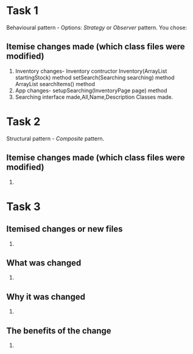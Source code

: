 # Task 1
Behavioural pattern - Options: *Strategy* or *Observer* pattern.
You chose: <Strategy>

## Itemise changes made (which class files were modified)
1. Inventory changes-
Inventory contructor
Inventory(ArrayList<ItemInterface> startingStock) method
setSearch(Searching searching) method
ArrayList<ItemInterface> searchItems() method
2. App changes-
setupSearching(InventoryPage page) method
3. Searching interface made,All,Name,Description Classes made.




# Task 2
Structural pattern - *Composite* pattern.

## Itemise changes made (which class files were modified)
1. 


# Task 3

## Itemised changes or new files
1. 

## What was changed
1. 

## Why it was changed
1. 

## The benefits of the change
1. 